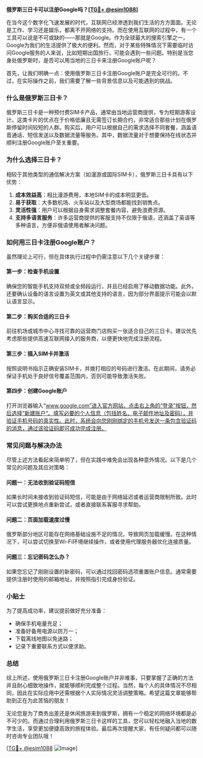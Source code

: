 **俄罗斯三日卡可以注册Google吗？[[TG💪+ @esim1088](https://t.me/s/esim1088)]**

在当今这个数字化飞速发展的时代，互联网已经渗透到我们生活的方方面面。无论是工作、学习还是娱乐，都离不开网络的支持。而在使用互联网的过程中，有一个工具可以说是不可或缺的——那就是Google。作为全球最大的搜索引擎之一，Google为我们的生活提供了极大的便利。然而，对于某些特殊情况下需要临时访问Google服务的人来说，比如短期出国旅行，可能会遇到一些问题。特别是当您身处俄罗斯时，是否可以用当地的三日卡来注册Google账户呢？

首先，让我们明确一点：使用俄罗斯三日卡注册Google账户是完全可行的。不过，在实际操作之前，我们需要了解一些背景信息以及可能遇到的挑战。

### **什么是俄罗斯三日卡？**

俄罗斯三日卡是一种预付费SIM卡产品，通常由当地运营商提供，专为短期游客设计。这类卡片的优点在于价格低廉且无需签订长期合约，非常适合那些计划在俄罗斯停留时间较短的人群。购买后，用户可以根据自己的需求选择不同套餐，涵盖语音通话、短信发送以及数据流量等服务。其中，数据流量对于想要保持在线状态并顺利注册Google账户至关重要。

### **为什么选择三日卡？**

相较于其他类型的通信解决方案（如漫游或国际SIM卡），俄罗斯三日卡具有以下优势：
1. **成本效益高**：相比漫游费用，本地SIM卡的成本明显更低。
2. **易于获取**：大多数机场、火车站以及大型商场都能找到销售点。
3. **灵活性强**：用户可以根据自身需求调整套餐内容，避免浪费资源。
4. **支持多语言服务**：许多运营商提供的客服支持不仅限于俄语，还涵盖了英语等多种语言，方便非俄语使用者解决问题。

### **如何用三日卡注册Google账户？**

虽然理论上可行，但在具体执行过程中仍需注意以下几个关键步骤：

#### **第一步：检查手机设置**
确保您的智能手机支持双频或全频段运行，并且已经启用了移动数据功能。此外，还要确认设备的语言设置为英文或其他支持的语言，因为部分界面提示可能会以默认语言显示。

#### **第二步：购买合适的三日卡**
前往机场或城市中心寻找可靠的运营商门店购买一张适合自己的三日卡。建议优先考虑那些提供高速互联网接入的服务商，以便更快地完成注册流程。

#### **第三步：插入SIM卡并激活**
按照说明书指示正确安装SIM卡，并拨打相应的号码进行激活。在此期间，请务必保证手机处于良好信号覆盖范围内，否则可能导致激活失败。

#### **第四步：创建Google账户**
打开浏览器输入“www.google.com”进入官方网站，点击右上角的“登录”按钮，然后选择“新建账户”。填写必要的个人信息（包括姓名、电子邮件地址及密码），并验证手机号码的真实性。此时，系统会向您刚刚绑定的手机号发送一条包含验证码的消息，通过该验证码即可成功完成注册。

### **常见问题与解决办法**

尽管上述方法看起来简单明了，但在实践中难免会出现各种意外情况。以下是几个常见的问题及其应对策略：

#### **问题一：无法收到验证码短信**
如果长时间未接收到验证码短信，可能是由于网络延迟或者运营商限制所致。此时可以尝试更换地点重新尝试，或者直接联系客服寻求帮助。

#### **问题二：页面加载速度过慢**
俄罗斯部分地区可能存在网络基础设施不足的情况，导致网页加载缓慢。在这种情况下，可以尝试切换至Wi-Fi环境继续操作，或者使用代理服务器优化连接质量。

#### **问题三：忘记密码怎么办？**
如果您忘记了刚刚设置的新密码，可以通过找回密码选项重置账户信息。通常需要提供注册时使用的邮箱地址，并按照指引完成身份验证。

### **小贴士**

为了提高成功率，建议提前做好充分准备：
- 确保手机电量充足；
- 准备好备用电源以防万一；
- 下载离线地图以免迷路；
- 记录下重要联系方式以便求助。

### **总结**

综上所述，使用俄罗斯三日卡注册Google账户并非难事，只要掌握了正确的方法并且耐心细致地操作，就能够顺利完成整个过程。当然，每个人的具体情况不尽相同，因此在实际应用中还需根据个人实际情况灵活调整策略。希望这篇文章能够帮助到正在为此苦恼的朋友！

无论您是为了商务出差还是休闲旅游来到俄罗斯，拥有一个稳定的网络环境都是必不可少的。而通过合理利用俄罗斯三日卡这样的工具，您可以轻松地融入当地的数字生活，享受更加便捷高效的旅程体验。最后再次提醒大家，有任何疑问都可以随时咨询专业团队哦！

[[TG💪+ @esim1088](https://t.me/s/esim1088) ![Image](https://i.postimg.cc/4NQfJmqS/Snipaste-2025-05-13-00-14-12.png)]